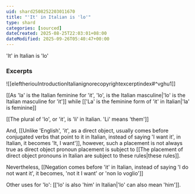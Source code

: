 ```yaml
---
uid: shard2508252203011670
title: "'It' in Italian is 'lo'"
type: shard
categories: [sourced]
dateCreated: 2025-08-25T22:03:01+08:00
dateModified: 2025-09-26T05:40:47+00:00
---
```

'It' in Italian is 'lo'

### Excerpts
![[eleftheriouIntroductionItalianignorecopyrightexcerptindex#^vghu1]]

[[As 'la' is the Italian feminine for 'it', 'lo', is the Italian masculine|'lo' is the Italian masculine for 'it']] while [['La' is the feminine form of 'it' in Italian|'la' is feminine]]

[[The plural of 'lo', or 'it', is 'li' in Italian. 'Li' means 'them']]

And, [[Unlike 'English', 'it', as a direct object, usually comes before conjugated verbs that point to it in Italian, instead of saying 'I want it', in Italian, it becomes 'It, I want']], however, such a placement is not always true as direct object pronoun placement is subject to [[The placement of direct object pronouns in Italian are subject to these rules|these rules]].

Nevertheless, [[Negation comes before 'it' in Italian, instead of saying 'I do not want it', it becomes, 'not it I want' or 'non lo voglio']]

Other uses for 'lo': [['lo' is also 'him' in Italian|'lo' can also mean 'him']].